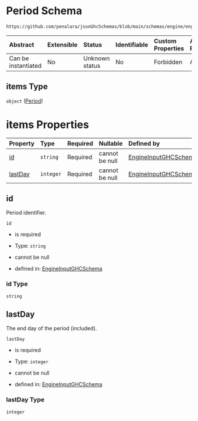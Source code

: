 # Period Schema

```txt
https://github.com/penalara/jsonGhcSchemas/blob/main/schemas/engine/engineSpecification.schema.json#/properties/periods/properties/periodsList/items
```



| Abstract            | Extensible | Status         | Identifiable | Custom Properties | Additional Properties | Access Restrictions | Defined In                                                                                               |
| :------------------ | :--------- | :------------- | :----------- | :---------------- | :-------------------- | :------------------ | :------------------------------------------------------------------------------------------------------- |
| Can be instantiated | No         | Unknown status | No           | Forbidden         | Allowed               | none                | [engineSpecification.schema.json\*](../../../out/engineSpecification.schema.json "open original schema") |

## items Type

`object` ([Period](enginespecification-properties-periods-properties-periodslist-period.md))

# items Properties

| Property            | Type      | Required | Nullable       | Defined by                                                                                                                                                                                                                                                                                   |
| :------------------ | :-------- | :------- | :------------- | :------------------------------------------------------------------------------------------------------------------------------------------------------------------------------------------------------------------------------------------------------------------------------------------- |
| [id](#id)           | `string`  | Required | cannot be null | [EngineInputGHCSchema](enginespecification-properties-periods-properties-periodslist-period-properties-id.md "https://github.com/penalara/jsonGhcSchemas/blob/main/schemas/engine/engineSpecification.schema.json#/properties/periods/properties/periodsList/items/properties/id")           |
| [lastDay](#lastday) | `integer` | Required | cannot be null | [EngineInputGHCSchema](enginespecification-properties-periods-properties-periodslist-period-properties-lastday.md "https://github.com/penalara/jsonGhcSchemas/blob/main/schemas/engine/engineSpecification.schema.json#/properties/periods/properties/periodsList/items/properties/lastDay") |

## id

Period identifier.

`id`

*   is required

*   Type: `string`

*   cannot be null

*   defined in: [EngineInputGHCSchema](enginespecification-properties-periods-properties-periodslist-period-properties-id.md "https://github.com/penalara/jsonGhcSchemas/blob/main/schemas/engine/engineSpecification.schema.json#/properties/periods/properties/periodsList/items/properties/id")

### id Type

`string`

## lastDay

The end day of the period (included).

`lastDay`

*   is required

*   Type: `integer`

*   cannot be null

*   defined in: [EngineInputGHCSchema](enginespecification-properties-periods-properties-periodslist-period-properties-lastday.md "https://github.com/penalara/jsonGhcSchemas/blob/main/schemas/engine/engineSpecification.schema.json#/properties/periods/properties/periodsList/items/properties/lastDay")

### lastDay Type

`integer`
